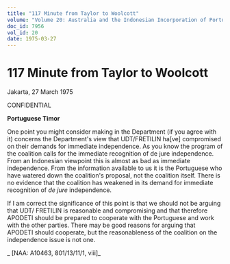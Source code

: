 ```yaml
---
title: "117 Minute from Taylor to Woolcott"
volume: "Volume 20: Australia and the Indonesian Incorporation of Portuguese Timor, 1974-1976"
doc_id: 7956
vol_id: 20
date: 1975-03-27
---
```


# 117 Minute from Taylor to Woolcott

Jakarta, 27 March 1975

CONFIDENTIAL

**Portuguese Timor**

One point you might consider making in the Department (if you agree with it) concerns the Department's view that UDT/FRETILIN ha[ve] compromised on their demands for immediate independence. As you know the program of the coalition calls for the immediate recognition of de jure independence. From an Indonesian viewpoint this is almost as bad as immediate independence. From the information available to us it is the Portuguese who have watered down the coalition's proposal, not the coalition itself. There is no evidence that the coalition has weakened in its demand for immediate recognition of _de jure_ independence.

If I am correct the significance of this point is that we should not be arguing that UDT/ FRETILIN is reasonable and compromising and that therefore APODETI should be prepared to cooperate with the Portuguese and work with the other parties. There may be good reasons for arguing that APODETI should cooperate, but the reasonableness of the coalition on the independence issue is not one.

_ [NAA: A10463, 801/13/11/1, viii]_
